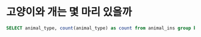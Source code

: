 # 고양이와 개는 몇 마리 있을까



``` sql
SELECT animal_type, count(animal_type) as count from animal_ins group by animal_type order by animal_type;
```

